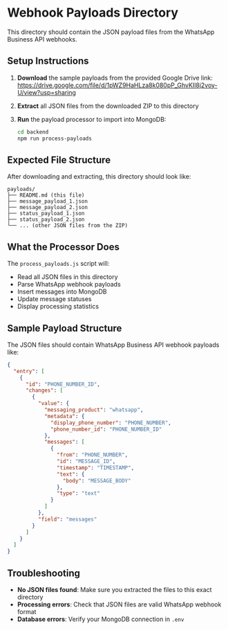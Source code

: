 # Webhook Payloads Directory

This directory should contain the JSON payload files from the WhatsApp Business API webhooks.

## Setup Instructions

1. **Download** the sample payloads from the provided Google Drive link:
   https://drive.google.com/file/d/1pWZ9HaHLza8k080pP_GhvKIl8j2voy-U/view?usp=sharing

2. **Extract** all JSON files from the downloaded ZIP to this directory

3. **Run** the payload processor to import into MongoDB:
   ```bash
   cd backend
   npm run process-payloads
   ```

## Expected File Structure

After downloading and extracting, this directory should look like:

```
payloads/
├── README.md (this file)
├── message_payload_1.json
├── message_payload_2.json
├── status_payload_1.json
├── status_payload_2.json
└── ... (other JSON files from the ZIP)
```

## What the Processor Does

The `process_payloads.js` script will:
- Read all JSON files in this directory
- Parse WhatsApp webhook payloads
- Insert messages into MongoDB
- Update message statuses
- Display processing statistics

## Sample Payload Structure

The JSON files should contain WhatsApp Business API webhook payloads like:

```json
{
  "entry": [
    {
      "id": "PHONE_NUMBER_ID",
      "changes": [
        {
          "value": {
            "messaging_product": "whatsapp",
            "metadata": {
              "display_phone_number": "PHONE_NUMBER",
              "phone_number_id": "PHONE_NUMBER_ID"
            },
            "messages": [
              {
                "from": "PHONE_NUMBER",
                "id": "MESSAGE_ID",
                "timestamp": "TIMESTAMP",
                "text": {
                  "body": "MESSAGE_BODY"
                },
                "type": "text"
              }
            ]
          },
          "field": "messages"
        }
      ]
    }
  ]
}
```

## Troubleshooting

- **No JSON files found**: Make sure you extracted the files to this exact directory
- **Processing errors**: Check that JSON files are valid WhatsApp webhook format
- **Database errors**: Verify your MongoDB connection in `.env`
